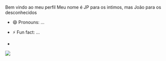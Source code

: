 Bem vindo ao meu perfil 
Meu nome é JP para os intimos, mas João para os desconhecidos 
- 😄 Pronouns: ...
 - ⚡ Fun fact: ...

 - 
![](https://media1.tenor.com/m/IScxC6_krOcAAAAd/espreitando-jogador-do-flamengo.gif)
